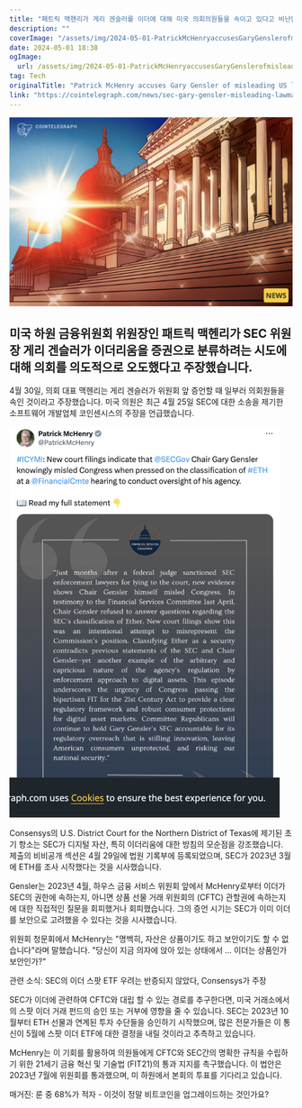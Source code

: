 ```yaml
---
title: "패트릭 맥헨리가 게리 겐슬러를 이더에 대해 미국 의회의원들을 속이고 있다고 비난합니다"
description: ""
coverImage: "/assets/img/2024-05-01-PatrickMcHenryaccusesGaryGenslerofmisleadingUSlawmakersoverEther_thumbnail.png"
date: 2024-05-01 18:38
ogImage: 
  url: /assets/img/2024-05-01-PatrickMcHenryaccusesGaryGenslerofmisleadingUSlawmakersoverEther_thumbnail.png
tag: Tech
originalTitle: "Patrick McHenry accuses Gary Gensler of misleading US lawmakers over Ether"
link: "https://cointelegraph.com/news/sec-gary-gensler-misleading-lawmakers-ether"
---
```



![2024-05-01-PatrickMcHenryaccusesGaryGenslerofmisleadingUSlawmakersoverEther_thumbnail](/assets/img/2024-05-01-PatrickMcHenryaccusesGaryGenslerofmisleadingUSlawmakersoverEther_thumbnail.png)

## 미국 하원 금융위원회 위원장인 패트릭 맥헨리가 SEC 위원장 게리 겐슬러가 이더리움을 증권으로 분류하려는 시도에 대해 의회를 의도적으로 오도했다고 주장했습니다.

4월 30일, 의회 대표 맥헨리는 게리 겐슬러가 위원회 앞 증언할 때 일부러 의회원들을 속인 것이라고 주장했습니다. 미국 의원은 최근 4월 25일 SEC에 대한 소송을 제기한 소프트웨어 개발업체 코인센시스의 주장을 언급했습니다.



![PatrickMcHenryaccusesGaryGenslerofmisleadingUSlawmakersoverEther_0.png](/assets/img/2024-05-01-PatrickMcHenryaccusesGaryGenslerofmisleadingUSlawmakersoverEther_0.png)

Consensys의 U.S. District Court for the Northern District of Texas에 제기된 초기 항소는 SEC가 디지털 자산, 특히 이더리움에 대한 방침의 모순점을 강조했습니다. 제출의 비비공개 섹션은 4월 29일에 법원 기록부에 등록되었으며, SEC가 2023년 3월에 ETH를 조사 시작했다는 것을 시사했습니다.

Gensler는 2023년 4월, 하우스 금융 서비스 위원회 앞에서 McHenry로부터 이더가 SEC의 권한에 속하는지, 아니면 상품 선물 거래 위원회의 (CFTC) 관할권에 속하는지에 대한 직접적인 질문을 회피했거나 회피했습니다. 그의 증언 시기는 SEC가 이미 이더를 보안으로 고려했을 수 있다는 것을 시사했습니다.

위원회 청문회에서 McHenry는 "명백히, 자산은 상품이기도 하고 보안이기도 할 수 없습니다"라며 말했습니다. "당신이 지금 의자에 앉아 있는 상태에서 ... 이더는 상품인가 보안인가?"



관련 소식: SEC의 이더 스팟 ETF 우려는 반증되지 않았다, Consensys가 주장

SEC가 이더에 관련하여 CFTC와 대립 할 수 있는 경로를 추구한다면, 미국 거래소에서의 스팟 이더 거래 펀드의 승인 또는 거부에 영향을 줄 수 있습니다. SEC는 2023년 10월부터 ETH 선물과 연계된 투자 수단들을 승인하기 시작했으며, 많은 전문가들은 이 통신이 5월에 스팟 이더 ETF에 대한 결정을 내릴 것이라고 추측하고 있습니다.

McHenry는 이 기회를 활용하여 의원들에게 CFTC와 SEC간의 명확한 규칙을 수립하기 위한 21세기 금융 혁신 및 기술법 (FIT21)의 통과 지지를 촉구했습니다. 이 법안은 2023년 7월에 위원회를 통과했으며, 미 하원에서 본회의 투표를 기다리고 있습니다.

매거진: 룬 중 68%가 적자 - 이것이 정말 비트코인을 업그레이드하는 것인가요?
